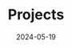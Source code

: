---
title: 'Projects'
date: 2024-05-19
type: landing

design:
  # Section spacing
  spacing: '5rem'

# Page sections
sections:
  - block: collection
    content:
      title: Selected Projects
      text: >
        I have a wide interest in all phenomena relating to the initiation and movement of landslides.
        My current research mainly focuses on:
        
        1. Initiation and movement mechanisms of rapid long-travel landslides  
        2. Prediction of landsliding via geotechnical experiments  
        3. Generation and maintenance of excess pore-water pressure and landsliding  
        4. Formation of fluidized soil layer structures and landslide movement  
        5. Risk assessment of large-scale reactivated landslides  
        6. Instability of landslide dams and hazard mitigation  
        7. Landslides occurring under extreme weather  
        8. Shear behavior of landslide clay and fault gouge  
        
        The research approaches include:  
        - Laboratory tests (ring shear tests and flume tests)  
        - Field investigations (landslide monitoring, Surface-Wave surveys, tremor and seismic monitoring)  
        - Theoretical analysis (continuum mechanics, granular material mechanics)
      filters:
        folders:
          - project
    design:
      view: article-grid
      fill_image: false
      columns: 3
---